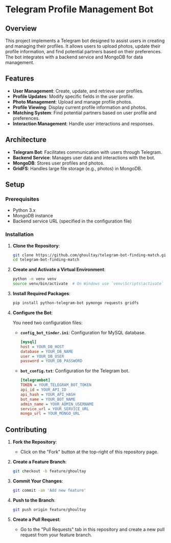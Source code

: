 # Telegram Profile Management Bot

## Overview

This project implements a Telegram bot designed to assist users in creating and managing their profiles. It allows users to upload photos, update their profile information, and find potential partners based on their preferences. The bot integrates with a backend service and MongoDB for data management.

## Features

- **User Management**: Create, update, and retrieve user profiles.
- **Profile Updates**: Modify specific fields in the user profile.
- **Photo Management**: Upload and manage profile photos.
- **Profile Viewing**: Display current profile information and photos.
- **Matching System**: Find potential partners based on user profile and preferences.
- **Interaction Management**: Handle user interactions and responses.

## Architecture

- **Telegram Bot**: Facilitates communication with users through Telegram.
- **Backend Service**: Manages user data and interactions with the bot.
- **MongoDB**: Stores user profiles and photos.
- **GridFS**: Handles large file storage (e.g., photos) in MongoDB.

## Setup

### Prerequisites

- Python 3.x
- MongoDB instance
- Backend service URL (specified in the configuration file)

### Installation

1. **Clone the Repository**:
    ```bash
    git clone https://github.com/ghoultay/telegram-bot-finding-match.git
    cd telegram-bot-finding-match
    ```

2. **Create and Activate a Virtual Environment**:
    ```bash
    python -m venv venv
    source venv/bin/activate  # On Windows use `venv\Scripts\activate`
    ```

3. **Install Required Packages**:
    ```bash
    pip install python-telegram-bot pymongo requests gridfs
    ```

4. **Configure the Bot**:

    You need two configuration files:

    - **`config_bot_tinder.ini`**: Configuration for MySQL database.
      ```ini
      [mysql]
      host = YOUR_DB_HOST
      database = YOUR_DB_NAME
      user = YOUR_DB_USER
      password = YOUR_DB_PASSWORD
      ```

    - **`bot_config.txt`**: Configuration for the Telegram bot.
      ```ini
      [telegrambot]
      TOKEN = YOUR_TELEGRAM_BOT_TOKEN
      api_id = YOUR_API_ID
      api_hash = YOUR_API_HASH
      bot_name = YOUR_BOT_NAME
      admin_name = YOUR_ADMIN_USERNAME
      service_url = YOUR_SERVICE_URL
      mongo_url = YOUR_MONGO_URL
      ```

## Contributing

1. **Fork the Repository**:
    - Click on the "Fork" button at the top-right of this repository page.

2. **Create a Feature Branch**:
    ```bash
    git checkout -b feature/ghoultay
    ```

3. **Commit Your Changes**:
    ```bash
    git commit -am 'Add new feature'
    ```

4. **Push to the Branch**:
    ```bash
    git push origin feature/ghoultay
    ```

5. **Create a Pull Request**:
    - Go to the "Pull Requests" tab in this repository and create a new pull request from your feature branch.
